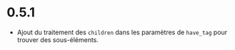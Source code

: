 
# 0.5.1

  * Ajout du traitement des `children` dans les paramètres de `have_tag` pour trouver des sous-éléments.
